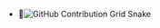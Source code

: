 - 👋![GitHub Contribution Grid Snake](https://github.com/seu-usuario/guilhermeurbn/blob/output/github-contribution-grid-snake.svg)
